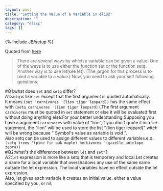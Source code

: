 ```yaml
---
layout: post
title: "Setting the Value of a Variable in elisp"
description: ""
category: "elisp"
tags: []
---
```

{% include JB/setup %}

Quoted from [here](https://www.gnu.org/software/emacs/manual/html_node/eintr/set-_0026-setq.html)  
>  There are several ways by which a variable can be given a value. One of the ways is to use either the function set or the function setq. Another way is to use let(see let). (The jargon for this process is to bind a variable to a value.)
Now, you need to ask your self following questions.  

#Q1:what does `set` and `setq` differ?  
A1:`setq` is like `set` except that the first argument is quoted automatically.  
It means `(set 'carnivores '(lion tiger leopard))` has the same effect with `(setq carnivores '(lion tiger leopard))`.The first argument `carnivores` must be quoted in `set` statement or else it will be evaluated first without doing anything else.For your better understanding.Supposing you have a argument `carnivores` with value of "lion",if you don't quote it in a `set` statement, the "lion" will be used to store the list "(lion tiger leopard)" witch will be wrong because " Symbol's value as variable is void ".  
*Also* setq can be used to assign different values to different variables.e.q.`(setq trees '(pine fir oak maple)
           herbivores '(gazelle antelope zebra))`  
#Q2:what's the differences between `let` and `set*`?  
A2:`let` expression is more like a setq that is temporary and local.Let creates a name for a local variable that overshadows any use of the same name outside the let expression. The local variables have no effect outside the let expression.  
Also, let gives each variable it creates an initial value, either a value specified by you, or nil.  